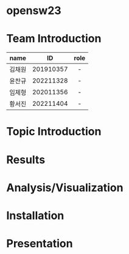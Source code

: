 # opensw23
# Team Introduction
| name | ID | role |
| :--: | :--: | :--: |
| 김채원 | 201910357 | - |
| 윤찬규 | 202211328 | - |
| 임제형 | 202011356 | - | 
| 황서진 | 202211404 | - |

# Topic Introduction

# Results

# Analysis/Visualization

# Installation

# Presentation
